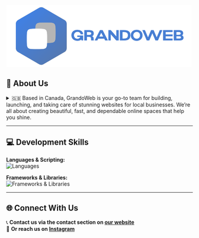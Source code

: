 ![GrandoWeb](https://raw.githubusercontent.com/GrandoWeb/.github/refs/heads/main/profile/front.png)

## 🚀 About Us

<details>
  <summary>🇬🇧 Based in Canada, GrandoWeb is your go-to team for building, launching, and taking care of stunning websites for local businesses. We’re all about creating beautiful, fast, and dependable online spaces that help you shine. </summary>

  🇫🇷 <i>Basée au Canada, l’équipe GrandoWeb est votre partenaire de confiance pour créer, mettre en ligne et entretenir des sites web magnifiques pour les entreprises locales. Nous mettons un point d’honneur à offrir des présences en ligne élégantes, rapides et fiables pour vous faire rayonner. </i>
</details>


---

## 💻 Development Skills

**Languages & Scripting:**  
<img src="https://skillicons.dev/icons?i=js,ts,python" alt="Languages" />

**Frameworks & Libraries:**  
<img src="https://skillicons.dev/icons?i=react,vue,vite,astro,tailwind,scss" alt="Frameworks & Libraries" />

---

## 🌐 Connect With Us

📞 **Contact us via the contact section on [our website](https://www.grandoweb.ca/)**  
📸 **Or reach us on [Instagram](https://www.instagram.com/grandoweb.ca/)**
